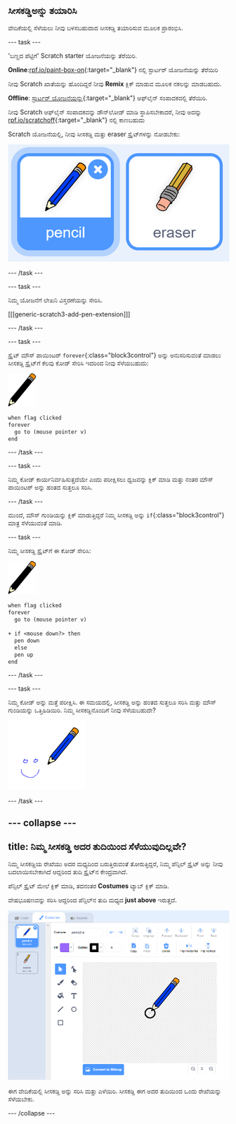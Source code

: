 ## ಸೀಸಕಡ್ಡಿಅನ್ನು ತಯಾರಿಸಿ

ವೇದಿಕೆಯಲ್ಲಿ ಸೆಳೆಯಲು ನೀವು ಬಳಸಬಹುದಾದ ಸೀಸಕಡ್ಡಿ ತಯಾರಿಸುವ ಮೂಲಕ ಪ್ರಾರಂಭಿಸಿ.

--- task ---

'ಬಣ್ಣದ ಪೆಟ್ಟಿಗೆ' Scratch starter ಯೋಜನೆಯನ್ನು ತೆರೆಯಿರಿ.

**Online**:[rpf.io/paint-box-on](https://rpf.io/paint-box-on){:target="_blank"} ನಲ್ಲಿ ಸ್ಟಾರ್ಟರ್ ಯೋಜನೆಯನ್ನು ತೆರೆಯಿರಿ

ನೀವು Scratch ಖಾತೆಯನ್ನು ಹೊಂದಿದ್ದರೆ ನೀವು **Remix** ಕ್ಲಿಕ್ ಮಾಡುವ ಮೂಲಕ ನಕಲನ್ನು ಮಾಡಬಹುದು.

**Offline**: [ಸ್ಟಾರ್ಟರ್ ಯೋಜನೆಯನ್ನು](https://rpf.io/p/kn-IN/paint-box-go){:target="_blank"} ಆಫ್‌ಲೈನ್ ಸಂಪಾದಕದಲ್ಲಿ ತೆರೆಯಿರಿ.

ನೀವು Scratch ಆಫ್‌ಲೈನ್ ಸಂಪಾದಕವನ್ನು ಡೌನ್‌ಲೋಡ್ ಮಾಡಿ ಸ್ಥಾಪಿಸಬೇಕಾದರೆ, ನೀವು ಅದನ್ನು [rpf.io/scratchoff](https://rpf.io/scratchoff){:target="_blank"} ನಲ್ಲಿ ಕಾಣಬಹುದು

Scratch ಯೋಜನೆಯಲ್ಲಿ, ನೀವು ಸೀಸಕಡ್ಡಿ ಮತ್ತು eraser ಸ್ಪ್ರೈಟ್‌ಗಳನ್ನು ನೋಡಬೇಕು:

![screenshot](images/paint-starter.png)

--- /task ---

--- task ---

ನಿಮ್ಮ ಯೋಜನೆಗೆ ಲೇಖನಿ ವಿಸ್ತರಣೆಯನ್ನು ಸೇರಿಸಿ.

[[[generic-scratch3-add-pen-extension]]]

--- /task ---

--- task ---

ಸ್ಪ್ರೈಟ್ ಮೌಸ್ ಪಾಯಿಂಟರ್ `forever`{:class="block3control"} ಅನ್ನು ಅನುಸರಿಸುವಂತೆ ಮಾಡಲು ಸೀಸಕಡ್ಡಿ ಸ್ಪ್ರೈಟ್‌ಗೆ ಕೆಲವು ಕೋಡ್ ಸೇರಿಸಿ ಇದರಿಂದ ನೀವು ಸೆಳೆಯಬಹುದು:

![pencil](images/pencil.png)

```blocks3
when flag clicked
forever
  go to (mouse pointer v)
end
```

--- /task ---

--- task ---

ನಿಮ್ಮ ಕೋಡ್ ಕಾರ್ಯನಿರ್ವಹಿಸುತ್ತದೆಯೇ ಎಂದು ಪರೀಕ್ಷಿಸಲು ಧ್ವಜವನ್ನು ಕ್ಲಿಕ್ ಮಾಡಿ ಮತ್ತು ನಂತರ ಮೌಸ್ ಪಾಯಿಂಟರ್ ಅನ್ನು ಹಂತದ ಸುತ್ತಲೂ ಸರಿಸಿ.

--- /task ---

ಮುಂದೆ, ಮೌಸ್ ಗುಂಡಿಯನ್ನು ಕ್ಲಿಕ್ ಮಾಡುತ್ತಿದ್ದರೆ ನಿಮ್ಮ ಸೀಸಕಡ್ಡಿ ಅನ್ನು `if`{:class="block3control"} ಮಾತ್ರ ಸೆಳೆಯುವಂತೆ ಮಾಡಿ.

--- task ---

ನಿಮ್ಮ ಸೀಸಕಡ್ಡಿ ಸ್ಪ್ರೈಟ್‌ಗೆ ಈ ಕೋಡ್ ಸೇರಿಸಿ:

![pencil](images/pencil.png)

```blocks3
when flag clicked
forever
  go to (mouse pointer v)

+ if <mouse down?> then
  pen down
  else
  pen up
end
```

--- /task ---

--- task ---

ನಿಮ್ಮ ಕೋಡ್ ಅನ್ನು ಮತ್ತೆ ಪರೀಕ್ಷಿಸಿ. ಈ ಸಮಯದಲ್ಲಿ, ಸೀಸಕಡ್ಡಿ ಅನ್ನು ಹಂತದ ಸುತ್ತಲೂ ಸರಿಸಿ ಮತ್ತು ಮೌಸ್ ಗುಂಡಿಯನ್ನು ಒತ್ತಿಹಿಡಿಯಿರಿ. ನಿಮ್ಮ ಸೀಸಕಡ್ಡಿನೊಂದಿಗೆ ನೀವು ಸೆಳೆಯಬಹುದೇ?

![screenshot](images/paint-draw.png)

--- /task ---

--- collapse ---
---
title: ನಿಮ್ಮ ಸೀಸಕಡ್ಡಿ ಅದರ ತುದಿಯಿಂದ ಸೆಳೆಯುವುದಿಲ್ಲವೇ?
---

ನಿಮ್ಮ ಸೀಸಕಡ್ಡಿಯ ರೇಖೆಯು ಅದರ ಮಧ್ಯದಿಂದ ಬರುತ್ತಿರುವಂತೆ ತೋರುತ್ತಿದ್ದರೆ, ನಿಮ್ಮ ಪೆನ್ಸಿಲ್ ಸ್ಪ್ರೈಟ್ ಅನ್ನು ನೀವು ಬದಲಾಯಿಸಬೇಕಾಗಿದೆ ಆದ್ದರಿಂದ ತುದಿ ಸ್ಪ್ರೈಟ್‌ನ ಕೇಂದ್ರವಾಗಿದೆ.

ಪೆನ್ಸಿಲ್ ಸ್ಪ್ರೈಟ್ ಮೇಲೆ ಕ್ಲಿಕ್ ಮಾಡಿ, ತದನಂತರ **Costumes** ಟ್ಯಾಬ್ ಕ್ಲಿಕ್ ಮಾಡಿ.

ವೇಷಭೂಷಣವನ್ನು ಸರಿಸಿ ಆದ್ದರಿಂದ ಪೆನ್ಸಿಲ್‌ನ ತುದಿ ಮಧ್ಯದ **just above** ಇರುತ್ತದೆ.

![Costume center](images/costume-center-annotated.png)

ಈಗ ವೇದಿಕೆಯಲ್ಲಿ ಸೀಸಕಡ್ಡಿ ಅನ್ನು ಸರಿಸಿ ಮತ್ತು ಎಳೆಯಿರಿ. ಸೀಸಕಡ್ಡಿ ಈಗ ಅದರ ತುದಿಯಿಂದ ಒಂದು ರೇಖೆಯನ್ನು ಸೆಳೆಯಬೇಕು.

--- /collapse ---
